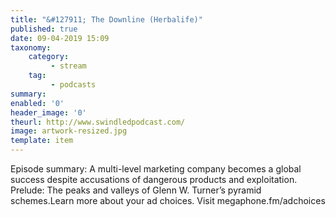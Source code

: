 ```yaml
---
title: "&#127911; The Downline (Herbalife)"
published: true
date: 09-04-2019 15:09
taxonomy:
    category:
         - stream
    tag:
         - podcasts
summary:
enabled: '0'
header_image: '0'
theurl: http://www.swindledpodcast.com/
image: artwork-resized.jpg
template: item
---
```

 
Episode summary: A multi-level marketing company becomes a global success despite accusations of dangerous products and exploitation. Prelude: The peaks and valleys of Glenn W. Turner’s pyramid schemes.Learn more about your ad choices. Visit megaphone.fm/adchoices
